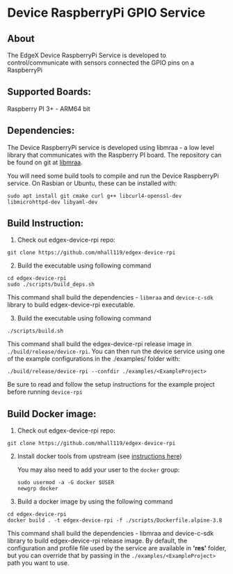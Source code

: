# Device RaspberryPi GPIO Service

## About
The EdgeX Device RaspberryPi Service is developed to control/communicate with sensors connected the GPIO pins on a RaspberryPi

## Supported Boards:
Raspberry PI 3+ - ARM64 bit

## Dependencies:
The Device RaspberryPi service is developed using libmraa - a low level library that communicates with the Raspberry PI board.
The repository can be found on git at [libmraa](https://github.com/intel-iot-devkit/mraa). 

You will need some build tools to compile and run the Device RaspberryPi service.
On Rasbian or Ubuntu, these can be installed with:
```
sudo apt install git cmake curl g++ libcurl4-openssl-dev libmicrohttpd-dev libyaml-dev
```

## Build Instruction:

1. Check out edgex-device-rpi repo:
```
git clone https://github.com/mhall119/edgex-device-rpi
```

2. Build the executable using following command
```
cd edgex-device-rpi
sudo ./scripts/build_deps.sh
```
This command shall build the dependencies - `libmraa` and `device-c-sdk` library to build edgex-device-rpi executable.

3. Build the executable using following command
```
./scripts/build.sh
```
This command shall build the edgex-device-rpi release image in `./build/release/device-rpi`.
You can then run the device service using one of the example configurations in the ./examples/ folder with:
```
./build/release/device-rpi --confdir ./examples/<ExampleProject>
```

Be sure to read and follow the setup instructions for the example project before running `device-rpi`

## Build Docker image:

1. Check out edgex-device-rpi repo:
```
git clone https://github.com/mhall119/edgex-device-rpi
```

2. Install docker tools from upstream (see [instructions here](https://docs.docker.com/install/linux/docker-ce/debian/))
  
    You may also need to add your user to the `docker` group:
    ```
    sudo usermod -a -G docker $USER
    newgrp docker
    ```

3. Build a docker image by using the following command
```
cd edgex-device-rpi
docker build . -t edgex-device-rpi -f ./scripts/Dockerfile.alpine-3.8

```
This command shall build the dependencies - libmraa and device-c-sdk library to build edgex-device-rpi release image.
By default, the configuration and profile file used by the service are available in __'res'__ folder, but you can override
that by passing in the `./examples/<ExampleProject>` path you want to use.















